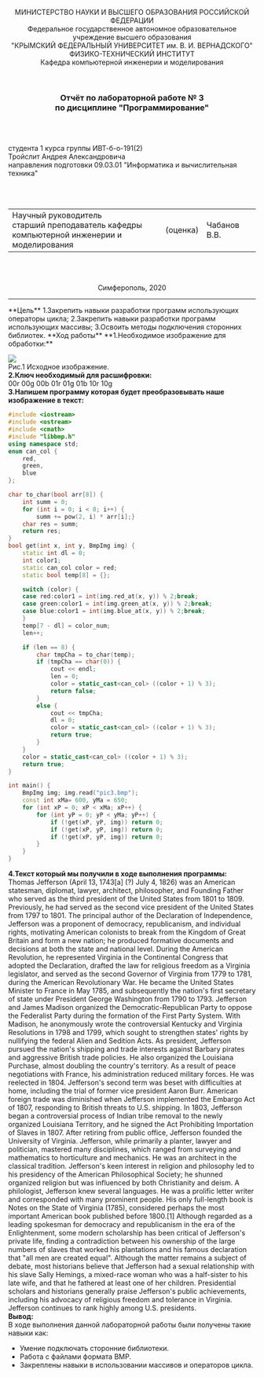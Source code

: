 <p align="center">МИНИСТЕРСТВО НАУКИ  И ВЫСШЕГО ОБРАЗОВАНИЯ РОССИЙСКОЙ ФЕДЕРАЦИИ<br>
Федеральное государственное автономное образовательное учреждение высшего образования<br>
"КРЫМСКИЙ ФЕДЕРАЛЬНЫЙ УНИВЕРСИТЕТ им. В. И. ВЕРНАДСКОГО"<br>
ФИЗИКО-ТЕХНИЧЕСКИЙ ИНСТИТУТ<br>
Кафедра компьютерной инженерии и моделирования</p>
<br>
<h3 align="center">Отчёт по лабораторной работе № 3<br> по дисциплине "Программирование"</h3>
<br><br>
<p>студента 1 курса группы ИВТ-б-о-191(2)<br>
Тройслит Андрея Александровича<br>
направления подготовки 09.03.01 "Информатика и вычислительная техника"</p>
<br><br>
<table>
<tr><td>Научный руководитель<br> старший преподаватель кафедры<br> компьютерной инженерии и моделирования</td>
<td>(оценка)</td>
<td>Чабанов В.В.</td>
</tr>
</table>
<br><br>
<p align="center">Симферополь, 2020</p>
<hr>
**Цель**  
1.Закрепить навыки разработки программ использующих операторы цикла;  
2.Закрепить навыки разработки программ использующих массивы;  
3.Освоить методы подключения сторонних библиотек.  
**Ход работы**  
**1.Необходимое изображение для обработки:**  

![](https://raw.githubusercontent.com/Troislit/Laboratornye/master/%D0%A4%D0%BE%D1%82%D0%BE%20%D0%B4%D0%BB%D1%8F%20%D0%BB%D0%B0%D0%B1/%D0%BB%D0%B0%D0%B1%D0%B0%203/%D0%98%D1%81%D1%85%D0%BE%D0%B4%D0%BD%D0%BE%D0%B5%20%D0%B8%D0%B7%D0%BE%D0%B1%D1%80%D0%B0%D0%B6%D0%B5%D0%BD%D0%B8%D0%B5.bmp)  
Рис.1 Исходное изображение.  
**2.Ключ необходимый для расшифровки:**  
00r 00g 00b 01r 01g 01b 10r 10g  
**3.Напишем программу которая будет преобразовывать наше изображение в текст:**  

```c++
#include <iostream>
#include <ostream>
#include <cmath>
#include "libbmp.h"
using namespace std;
enum can_col {
    red,
    green,
    blue
};

char to_char(bool arr[8]) {
    int summ = 0;
    for (int i = 0; i < 8; i++) {
        summ += pow(2, i) * arr[i];}
    char res = summ;
    return res;
}
bool get(int x, int y, BmpImg img) {
    static int dl = 0;
    int color1;
    static can_col color = red;
    static bool temp[8] = {};

    switch (color) {
    case red:color1 = int(img.red_at(x, y)) % 2;break;
    case green:color1 = int(img.green_at(x, y)) % 2;break;
    case blue:color1 = int(img.blue_at(x, y)) % 2;break;
    }
    temp[7 - dl] = color_num;
    len++;

    if (len == 8) {
        char tmpCha = to_char(temp);
        if (tmpCha == char(0)) {
            cout << endl;
            len = 0;
            color = static_cast<can_col> ((color + 1) % 3);
            return false;
        }
        else {
            cout << tmpCha;
            dl = 0;
            color = static_cast<can_col> ((color + 1) % 3);
            return true;
        }
    }
    color = static_cast<can_col> ((color + 1) % 3);
    return true;
}

int main() {
    BmpImg img; img.read("pic3.bmp");
    const int xMa= 600, yMa = 650;
    for (int xP = 0; xP < xMa; xP++) {
        for (int yP = 0; yP < yMa; yP++) {
            if (!get(xP, yP, img)) return 0;
            if (!get(xP, yP, img)) return 0;
            if (!get(xP, yP, img)) return 0;
        }
    }
}
```  

**4.Текст который мы получили в ходе выполнения программы:**  
Thomas Jefferson (April 13, 1743[a] (?) July 4, 1826) was an American statesman, diplomat, lawyer, architect, philosopher, and Founding Father who served as the third president of the United States from 1801 to 1809. Previously, he had served as the second vice president of the United States from 1797 to 1801. The principal author of the Declaration of Independence, Jefferson was a proponent of democracy, republicanism, and individual rights, motivating American colonists to break from the Kingdom of Great Britain and form a new nation; he produced formative documents and decisions at both the state and national level. During the American Revolution, he represented Virginia in the Continental Congress that adopted the Declaration, drafted the law for religious freedom as a Virginia legislator, and served as the second Governor of Virginia from 1779 to 1781, during the American Revolutionary War. He became the United States Minister to France in May 1785, and subsequently the nation's first secretary of state under President George Washington from 1790 to 1793. Jefferson and James Madison organized the Democratic-Republican Party to oppose the Federalist Party during the formation of the First Party System. With Madison, he anonymously wrote the controversial Kentucky and Virginia Resolutions in 1798 and 1799, which sought to strengthen states' rights by nullifying the federal Alien and Sedition Acts. As president, Jefferson pursued the nation's shipping and trade interests against Barbary pirates and aggressive British trade policies. He also organized the Louisiana Purchase, almost doubling the country's territory. As a result of peace negotiations with France, his administration reduced military forces. He was reelected in 1804. Jefferson's second term was beset with difficulties at home, including the trial of former vice president Aaron Burr. American foreign trade was diminished when Jefferson implemented the Embargo Act of 1807, responding to British threats to U.S. shipping. In 1803, Jefferson began a controversial process of Indian tribe removal to the newly organized Louisiana Territory, and he signed the Act Prohibiting Importation of Slaves in 1807. After retiring from public office, Jefferson founded the University of Virginia. Jefferson, while primarily a planter, lawyer and politician, mastered many disciplines, which ranged from surveying and mathematics to horticulture and mechanics. He was an architect in the classical tradition. Jefferson's keen interest in religion and philosophy led to his presidency of the American Philosophical Society; he shunned organized religion but was influenced by both Christianity and deism. A philologist, Jefferson knew several languages. He was a prolific letter writer and corresponded with many prominent people. His only full-length book is Notes on the State of Virginia (1785), considered perhaps the most important American book published before 1800.[1] Although regarded as a leading spokesman for democracy and republicanism in the era of the Enlightenment, some modern scholarship has been critical of Jefferson's private life, finding a contradiction between his ownership of the large numbers of slaves that worked his plantations and his famous declaration that "all men are created equal". Although the matter remains a subject of debate, most historians believe that Jefferson had a sexual relationship with his slave Sally Hemings, a mixed-race woman who was a half-sister to his late wife, and that he fathered at least one of her children. Presidential scholars and historians generally praise Jefferson's public achievements, including his advocacy of religious freedom and tolerance in Virginia. Jefferson continues to rank highly among U.S. presidents.  
**Вывод:**  
В ходе выполнения данной лабораторной работы были получены такие навыки как:  
+ Умение подключать сторонние библиотеки.  
+ Работа с файлами формата BMP.  
+ Закреплены навыки в использовании массивов и операторов цикла.  